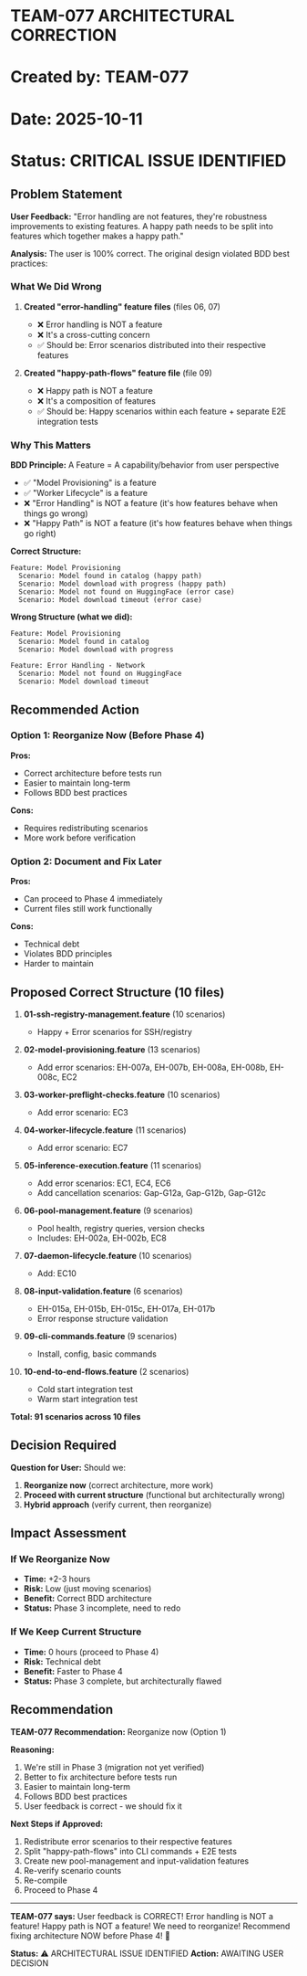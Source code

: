 # TEAM-077 ARCHITECTURAL CORRECTION
# Created by: TEAM-077
# Date: 2025-10-11
# Status: CRITICAL ISSUE IDENTIFIED

## Problem Statement

**User Feedback:** "Error handling are not features, they're robustness improvements to existing features. A happy path needs to be split into features which together makes a happy path."

**Analysis:** The user is 100% correct. The original design violated BDD best practices:

### What We Did Wrong

1. **Created "error-handling" feature files** (files 06, 07)
   - ❌ Error handling is NOT a feature
   - ❌ It's a cross-cutting concern
   - ✅ Should be: Error scenarios distributed into their respective features

2. **Created "happy-path-flows" feature file** (file 09)
   - ❌ Happy path is NOT a feature
   - ❌ It's a composition of features
   - ✅ Should be: Happy scenarios within each feature + separate E2E integration tests

### Why This Matters

**BDD Principle:** A Feature = A capability/behavior from user perspective
- ✅ "Model Provisioning" is a feature
- ✅ "Worker Lifecycle" is a feature
- ❌ "Error Handling" is NOT a feature (it's how features behave when things go wrong)
- ❌ "Happy Path" is NOT a feature (it's how features behave when things go right)

**Correct Structure:**
```
Feature: Model Provisioning
  Scenario: Model found in catalog (happy path)
  Scenario: Model download with progress (happy path)
  Scenario: Model not found on HuggingFace (error case)
  Scenario: Model download timeout (error case)
```

**Wrong Structure (what we did):**
```
Feature: Model Provisioning
  Scenario: Model found in catalog
  Scenario: Model download with progress

Feature: Error Handling - Network
  Scenario: Model not found on HuggingFace
  Scenario: Model download timeout
```

## Recommended Action

### Option 1: Reorganize Now (Before Phase 4)
**Pros:**
- Correct architecture before tests run
- Easier to maintain long-term
- Follows BDD best practices

**Cons:**
- Requires redistributing scenarios
- More work before verification

### Option 2: Document and Fix Later
**Pros:**
- Can proceed to Phase 4 immediately
- Current files still work functionally

**Cons:**
- Technical debt
- Violates BDD principles
- Harder to maintain

## Proposed Correct Structure (10 files)

1. **01-ssh-registry-management.feature** (10 scenarios)
   - Happy + Error scenarios for SSH/registry

2. **02-model-provisioning.feature** (13 scenarios)
   - Add error scenarios: EH-007a, EH-007b, EH-008a, EH-008b, EH-008c, EC2

3. **03-worker-preflight-checks.feature** (10 scenarios)
   - Add error scenario: EC3

4. **04-worker-lifecycle.feature** (11 scenarios)
   - Add error scenario: EC7

5. **05-inference-execution.feature** (11 scenarios)
   - Add error scenarios: EC1, EC4, EC6
   - Add cancellation scenarios: Gap-G12a, Gap-G12b, Gap-G12c

6. **06-pool-management.feature** (9 scenarios)
   - Pool health, registry queries, version checks
   - Includes: EH-002a, EH-002b, EC8

7. **07-daemon-lifecycle.feature** (10 scenarios)
   - Add: EC10

8. **08-input-validation.feature** (6 scenarios)
   - EH-015a, EH-015b, EH-015c, EH-017a, EH-017b
   - Error response structure validation

9. **09-cli-commands.feature** (9 scenarios)
   - Install, config, basic commands

10. **10-end-to-end-flows.feature** (2 scenarios)
    - Cold start integration test
    - Warm start integration test

**Total: 91 scenarios across 10 files**

## Decision Required

**Question for User:** Should we:
1. **Reorganize now** (correct architecture, more work)
2. **Proceed with current structure** (functional but architecturally wrong)
3. **Hybrid approach** (verify current, then reorganize)

## Impact Assessment

### If We Reorganize Now
- **Time:** +2-3 hours
- **Risk:** Low (just moving scenarios)
- **Benefit:** Correct BDD architecture
- **Status:** Phase 3 incomplete, need to redo

### If We Keep Current Structure
- **Time:** 0 hours (proceed to Phase 4)
- **Risk:** Technical debt
- **Benefit:** Faster to Phase 4
- **Status:** Phase 3 complete, but architecturally flawed

## Recommendation

**TEAM-077 Recommendation:** Reorganize now (Option 1)

**Reasoning:**
1. We're still in Phase 3 (migration not yet verified)
2. Better to fix architecture before tests run
3. Easier to maintain long-term
4. Follows BDD best practices
5. User feedback is correct - we should fix it

**Next Steps if Approved:**
1. Redistribute error scenarios to their respective features
2. Split "happy-path-flows" into CLI commands + E2E tests
3. Create new pool-management and input-validation features
4. Re-verify scenario counts
5. Re-compile
6. Proceed to Phase 4

---

**TEAM-077 says:** User feedback is CORRECT! Error handling is NOT a feature! Happy path is NOT a feature! We need to reorganize! Recommend fixing architecture NOW before Phase 4! 🐝

**Status:** ⚠️ ARCHITECTURAL ISSUE IDENTIFIED
**Action:** AWAITING USER DECISION
